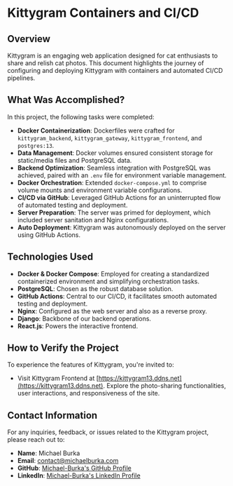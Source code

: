 # Kittygram Containers and CI/CD

## Overview

Kittygram is an engaging web application designed for cat enthusiasts to share and relish cat photos. This document highlights the journey of configuring and deploying Kittygram with containers and automated CI/CD pipelines.

## What Was Accomplished?

In this project, the following tasks were completed:

- **Docker Containerization**: Dockerfiles were crafted for `kittygram_backend`, `kittygram_gateway`, `kittygram_frontend`, and `postgres:13`.
- **Data Management**: Docker volumes ensured consistent storage for static/media files and PostgreSQL data.
- **Backend Optimization**: Seamless integration with PostgreSQL was achieved, paired with an `.env` file for environment variable management.
- **Docker Orchestration**: Extended `docker-compose.yml` to comprise volume mounts and environment variable configurations.
- **CI/CD via GitHub**: Leveraged GitHub Actions for an uninterrupted flow of automated testing and deployment.
- **Server Preparation**: The server was primed for deployment, which included server sanitation and Nginx configurations.
- **Auto Deployment**: Kittygram was autonomously deployed on the server using GitHub Actions.

## Technologies Used

- **Docker & Docker Compose**: Employed for creating a standardized containerized environment and simplifying orchestration tasks.
- **PostgreSQL**: Chosen as the robust database solution.
- **GitHub Actions**: Central to our CI/CD, it facilitates smooth automated testing and deployment.
- **Nginx**: Configured as the web server and also as a reverse proxy.
- **Django**: Backbone of our backend operations.
- **React.js**: Powers the interactive frontend.


## How to Verify the Project

To experience the features of Kittygram, you're invited to:
- Visit Kittygram Frontend at [https://kittygram13.ddns.net](https://kittygram13.ddns.net). Explore the photo-sharing functionalities, user interactions, and responsiveness of the site.

## Contact Information 

For any inquiries, feedback, or issues related to the Kittygram project, please reach out to: 

- **Name**: Michael Burka 
- **Email**: [contact@michaelburka.com](mailto:contact@michaelburka.com) 
- **GitHub**: [Michael-Burka's GitHub Profile](https://github.com/Michael-Burka/) 
- **LinkedIn**: [Michael-Burka's LinkedIn Profile](https://www.linkedin.com/in/michael-burka-485832251/) 
